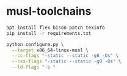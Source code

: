 # musl-toolchains

```bash
apt install flex bison patch texinfo
pip install -r requirements.txt
```

```bash
python configure.py \
  --target x86_64-linux-musl \
  --cc-flags "-static --static -g0 -Os" \
  --cxx-flags "-static --static -g0 -Os" \
  --ld-flags "-s "
```
